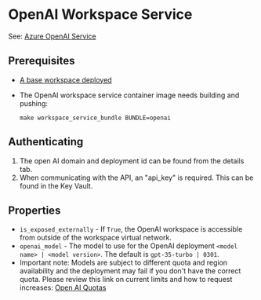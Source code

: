 # OpenAI Workspace Service

See: [Azure OpenAI Service](https://learn.microsoft.com/en-us/azure/ai-services/openai/overview)

## Prerequisites

- [A base workspace deployed](../workspaces/base.md)

- The OpenAI workspace service container image needs building and pushing:

  `make workspace_service_bundle BUNDLE=openai`

## Authenticating

1. The open AI domain and deployment id can be found from the details tab.
2. When communicating with the API, an "api_key" is required. This can be found in the Key Vault.

## Properties
- `is_exposed_externally` - If `True`, the OpenAI workspace is accessible from outside of the workspace virtual network.
- `openai_model` - The model to use for the OpenAI deployment `<model name> | <model version>`. The default is `gpt-35-turbo | 0301`.
- Important note: Models are subject to different quota and region availability and the deployment may fail if you don't have the correct quota.
Please review this link on current limits and how to request increases: [Open AI Quotas](https://learn.microsoft.com/en-us/azure/ai-services/openai/quotas-limits)
